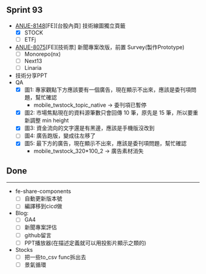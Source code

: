 ## Sprint 93 
* [ANUE-8148](https://cnyesrd.atlassian.net/browse/ANUE-8148)[FE][台股內頁] 技術線圖獨立頁籤
	* [x] STOCK
	* [ ] ETFj
* [ANUE-8075](https://cnyesrd.atlassian.net/browse/ANUE-8075)[FE][技術票] 新聞專案改版，前置 Survey(製作Prototype)
	* [ ] Monorepo(nx)
	* [ ] Next13
	* [ ] Linaria
* 技術分享PPT
* QA
	* [x] 圖1: 專家觀點下方應該要有一個廣告，現在顯示不出來，應該是委刊項問題，幫忙確認
		* mobile_twstock_topic_native → 委刊項已暫停
	* [x] 圖2: 市場焦點現在的資料源筆數只會回傳 10 筆，原先是 15 筆，所以要重新調整 min height
	* [x] 圖3: 資金流向的文字還是有黑邊，應該是手機版沒改到
	* [ ] 圖4: 廣告跑版，變成往左移了
	* [x] 圖5: 最下方的廣告，現在顯示不出來，應該是委刊項問題，幫忙確認
		* mobile_twstock_320*100_2 → 廣告素材消失

## Done

---

*  fe-share-components
	* [ ] 自動更新版本號
	* [ ] 編譯移到cicd做
  * Blog: 
	* [ ] GA4
	* [ ] 新聞專案評估
	* [ ] github留言
	* [ ] PPT播放器(在描述定義就可以用投影片顯示之類的)
*  Stocks
	* [ ] 把一些to_csv func拆出去
	* [ ] 景氣循環